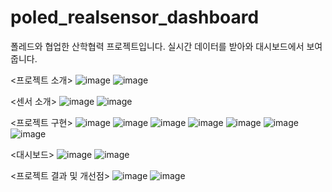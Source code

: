 # poled_realsensor_dashboard
폴레드와 협업한 산학협력 프로젝트입니다. 실시간 데이터를 받아와 대시보드에서 보여줍니다.

<프로젝트 소개>
![image](https://user-images.githubusercontent.com/72932028/142836935-c5c62e26-9f1a-4add-9031-d74457fc0836.png)
![image](https://user-images.githubusercontent.com/72932028/142836957-f0e62b26-07a5-4c22-9701-24f9e9879b64.png)


<센서 소개>
![image](https://user-images.githubusercontent.com/72932028/142837010-98b27606-7b04-4225-b536-637e56bcc87e.png)
![image](https://user-images.githubusercontent.com/72932028/142837025-1fd4e352-2c27-4b78-97be-642b8ab5d0d0.png)


<프로젝트 구현>
![image](https://user-images.githubusercontent.com/72932028/142837156-6609ea1a-bc71-4769-966e-30e28a67e91c.png)
![image](https://user-images.githubusercontent.com/72932028/142837180-ce6b20f7-29af-4534-9e96-efdd95fc735b.png)
![image](https://user-images.githubusercontent.com/72932028/142837186-23a9a4f0-68bc-4d2d-8251-69216c357e00.png)
![image](https://user-images.githubusercontent.com/72932028/142837201-a3f28fa2-f25d-420b-9cea-064c956d6d36.png)
![image](https://user-images.githubusercontent.com/72932028/142837209-45db8073-682e-4015-8583-df8ab2596bf9.png)
![image](https://user-images.githubusercontent.com/72932028/142837226-2dce2ac8-a575-42a3-8f92-f71c4b98353a.png)
![image](https://user-images.githubusercontent.com/72932028/142837235-c4d4efb2-b16d-4b8e-b951-708ed1bc6ddf.png)



<대시보드>
![image](https://user-images.githubusercontent.com/72932028/142837375-ce5b9fe4-38db-4a0d-8ebb-4a65d6840bc6.png)
![image](https://user-images.githubusercontent.com/72932028/142837386-b78c97da-cd61-4a33-aea7-e972df0a2e74.png)


<프로젝트 결과 및 개선점>
![image](https://user-images.githubusercontent.com/72932028/142837417-31e07c85-da7c-4b6d-bcca-715fde168b9e.png)
![image](https://user-images.githubusercontent.com/72932028/142837426-2c1f5a3d-af27-4da3-91a9-a3cc9a3b644d.png)

